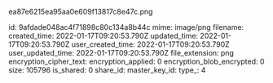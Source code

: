 ea87e6215ea95aa0e609f13817c8e47c.png

id: 9afdade048ac4f71898c80c134a8b44c
mime: image/png
filename: 
created_time: 2022-01-17T09:20:53.790Z
updated_time: 2022-01-17T09:20:53.790Z
user_created_time: 2022-01-17T09:20:53.790Z
user_updated_time: 2022-01-17T09:20:53.790Z
file_extension: png
encryption_cipher_text: 
encryption_applied: 0
encryption_blob_encrypted: 0
size: 105796
is_shared: 0
share_id: 
master_key_id: 
type_: 4